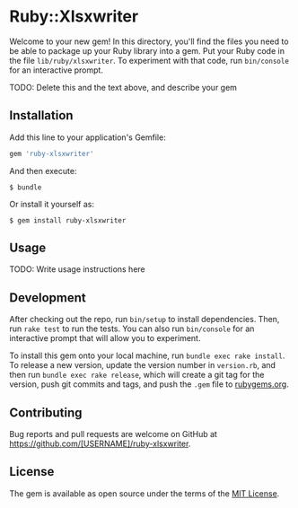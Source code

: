 # Ruby::Xlsxwriter

Welcome to your new gem! In this directory, you'll find the files you need to be able to package up your Ruby library into a gem. Put your Ruby code in the file `lib/ruby/xlsxwriter`. To experiment with that code, run `bin/console` for an interactive prompt.

TODO: Delete this and the text above, and describe your gem

## Installation

Add this line to your application's Gemfile:

```ruby
gem 'ruby-xlsxwriter'
```

And then execute:

    $ bundle

Or install it yourself as:

    $ gem install ruby-xlsxwriter

## Usage

TODO: Write usage instructions here

## Development

After checking out the repo, run `bin/setup` to install dependencies. Then, run `rake test` to run the tests. You can also run `bin/console` for an interactive prompt that will allow you to experiment.

To install this gem onto your local machine, run `bundle exec rake install`. To release a new version, update the version number in `version.rb`, and then run `bundle exec rake release`, which will create a git tag for the version, push git commits and tags, and push the `.gem` file to [rubygems.org](https://rubygems.org).

## Contributing

Bug reports and pull requests are welcome on GitHub at https://github.com/[USERNAME]/ruby-xlsxwriter.

## License

The gem is available as open source under the terms of the [MIT License](https://opensource.org/licenses/MIT).

